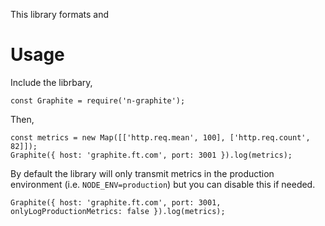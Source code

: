This library formats and 

# Usage

Include the librbary,

```
const Graphite = require('n-graphite');
```

Then,

```
const metrics = new Map([['http.req.mean', 100], ['http.req.count', 82]]);
Graphite({ host: 'graphite.ft.com', port: 3001 }).log(metrics);
```

By default the library will only transmit metrics in the production environment
(i.e. `NODE_ENV=production`) but you can disable this if needed.

```
Graphite({ host: 'graphite.ft.com', port: 3001, onlyLogProductionMetrics: false }).log(metrics);
```
